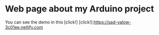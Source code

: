 # Web page about my Arduino project

You can see the demo in this [click!]
[click!]:https://sad-yalow-3c01ee.netlify.com

